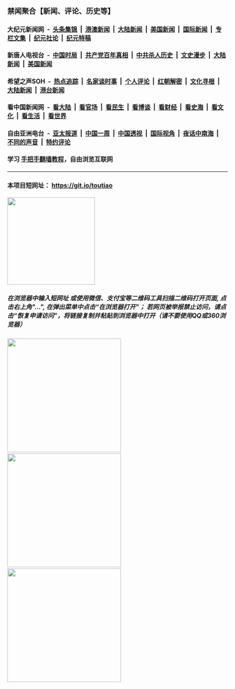 ### 禁闻聚合【新闻、评论、历史等】

#### 大纪元新闻网 &nbsp;-&nbsp; [头条集锦](indexes/E头条集锦.md?t=03091531) &nbsp;|&nbsp; [港澳新闻](indexes/E港澳新闻.md?t=03091531)  &nbsp;|&nbsp; [大陆新闻](indexes/E大陆新闻.md?t=03091531) &nbsp;|&nbsp; [美国新闻](indexes/E美国新闻.md?t=03091531) &nbsp;|&nbsp; [国际新闻](indexes/E国际新闻.md?t=03091531) &nbsp;|&nbsp; [专栏文集](indexes/E专栏文集.md?t=03091531) &nbsp;|&nbsp; [纪元社论](indexes/E纪元社论.md?t=03091531) &nbsp;|&nbsp; [纪元特稿](indexes/E纪元特稿.md?t=03091531) 

#### 新唐人电视台 &nbsp;-&nbsp; [中国时局](indexes/N中国时局.md?t=03091531) &nbsp;|&nbsp; [共产党百年真相](indexes/N共产党百年真相.md?t=03091531) &nbsp;|&nbsp; [中共杀人历史](indexes/N中共杀人历史.md?t=03091531) &nbsp;|&nbsp; [文史漫步](indexes/N文史漫步.md?t=03091531) &nbsp;|&nbsp; [大陆新闻](indexes/N大陆新闻.md?t=03091531) &nbsp;|&nbsp; [美国新闻](indexes/N美国新闻.md?t=03091531)

#### 希望之声SOH &nbsp;-&nbsp; [热点追踪](indexes/H热点追踪.md?t=03091531) &nbsp;|&nbsp; [名家谈时事](indexes/H名家谈时事.md?t=03091531) &nbsp;|&nbsp; [个人评论](indexes/H个人评论.md?t=03091531)  &nbsp;|&nbsp; [红朝解密](indexes/H红朝解密.md?t=03091531) &nbsp;|&nbsp; [文化寻根](indexes/H文化寻根.md?t=03091531) &nbsp;|&nbsp; [大陆新闻](indexes/H大陆新闻.md?t=03091531) &nbsp;|&nbsp; [港台新闻](indexes/H港台新闻.md?t=03091531)

#### 看中国新闻网 &nbsp;-&nbsp; [看大陆](indexes/S看大陆.md?t=03091531) &nbsp;|&nbsp; [看官场](indexes/S看官场.md?t=03091531) &nbsp;|&nbsp; [看民生](indexes/S看民生.md?t=03091531)  &nbsp;|&nbsp; [看博谈](indexes/S看博谈.md?t=03091531) &nbsp;|&nbsp; [看财经](indexes/S看财经.md?t=03091531) &nbsp;|&nbsp; [看史海](indexes/S看史海.md?t=03091531) &nbsp;|&nbsp; [看文化](indexes/S看文化.md?t=03091531) &nbsp;|&nbsp; [看生活](indexes/S看生活.md?t=03091531) &nbsp;|&nbsp; [看世界](indexes/S看世界.md?t=03091531)

#### 自由亚洲电台 &nbsp;-&nbsp; [亚太报道](indexes/R亚太报道.md?t=03091531) &nbsp;|&nbsp; [中国一周](indexes/R中国一周.md?t=03091531) &nbsp;|&nbsp; [中国透视](indexes/R中国透视.md?t=03091531)  &nbsp;|&nbsp; [国际视角](indexes/R国际视角.md?t=03091531) &nbsp;|&nbsp; [夜话中南海](indexes/R夜话中南海.md?t=03091531) &nbsp;|&nbsp; [不同的声音](indexes/R不同的声音.md?t=03091531) &nbsp;|&nbsp; [特约评论](indexes/R特约评论.md?t=03091531)

#### 学习 [手把手翻墙教程](https://github.com/gfw-breaker/guides/wiki)，自由浏览互联网

----

#### 本项目短网址： https://git.io/toutiao
<img src="https://raw.githubusercontent.com/gfw-breaker/banned-news/master/scripts/img/qr.png" width="200px"/>  

##### 在浏览器中输入短网址 或使用微信、支付宝等二维码工具扫描二维码打开页面, 点击右上角"...", 在弹出菜单中点击“在浏览器打开”； 若网页被举报禁止访问，请点击“恢复申请访问”，将链接复制并粘贴到浏览器中打开（请不要使用QQ或360浏览器）

<img src="https://raw.githubusercontent.com/gfw-breaker/banned-news/master/scripts/img/1.png" width="260px"/> &nbsp; <img src="https://raw.githubusercontent.com/gfw-breaker/banned-news/master/scripts/img/2.png" width="260px"/> &nbsp; <img src="https://raw.githubusercontent.com/gfw-breaker/banned-news/master/scripts/img/3.png" width="260px"/>
